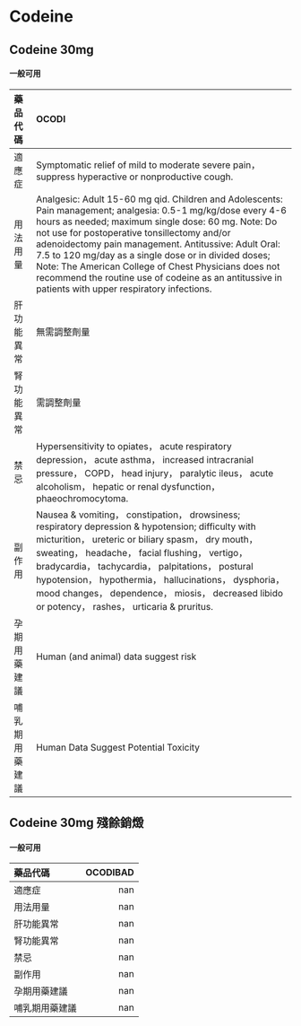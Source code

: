 # Codeine

## Codeine 30mg

#### 一般可用

| 藥品代碼       | OCODI                                                                                                                                                                                                                                                                                                                                                                                                                                                                                              |
|:---------------|:---------------------------------------------------------------------------------------------------------------------------------------------------------------------------------------------------------------------------------------------------------------------------------------------------------------------------------------------------------------------------------------------------------------------------------------------------------------------------------------------------|
| 適應症         | Symptomatic relief of mild to moderate severe pain， suppress hyperactive or nonproductive cough.                                                                                                                                                                                                                                                                                                                                                                                                  |
| 用法用量       | Analgesic: Adult 15-60 mg qid. Children and Adolescents: Pain management; analgesia: 0.5-1 mg/kg/dose every 4-6 hours as needed; maximum single dose: 60 mg. Note: Do not use for postoperative tonsillectomy and/or adenoidectomy pain management. Antitussive: Adult Oral: 7.5 to 120 mg/day as a single dose or in divided doses; Note: The American College of Chest Physicians does not recommend the routine use of codeine as an antitussive in patients with upper respiratory infections. |
| 肝功能異常     | 無需調整劑量                                                                                                                                                                                                                                                                                                                                                                                                                                                                                       |
| 腎功能異常     | 需調整劑量                                                                                                                                                                                                                                                                                                                                                                                                                                                                                         |
| 禁忌           | Hypersensitivity to opiates， acute respiratory depression， acute asthma， increased intracranial pressure， COPD， head injury， paralytic ileus， acute alcoholism， hepatic or renal dysfunction， phaeochromocytoma.                                                                                                                                                                                                                                                                          |
| 副作用         | Nausea & vomiting， constipation， drowsiness; respiratory depression & hypotension; difficulty with micturition， ureteric or biliary spasm， dry mouth， sweating， headache， facial flushing， vertigo， bradycardia， tachycardia， palpitations， postural hypotension， hypothermia， hallucinations， dysphoria， mood changes， dependence， miosis， decreased libido or potency， rashes， urticaria & pruritus.                                                                        |
| 孕期用藥建議   | Human (and animal) data suggest risk                                                                                                                                                                                                                                                                                                                                                                                                                                                               |
| 哺乳期用藥建議 | Human Data Suggest Potential Toxicity                                                                                                                                                                                                                                                                                                                                                                                                                                                              |

## Codeine 30mg 殘餘銷燬

#### 一般可用

| 藥品代碼       |   OCODIBAD |
|:---------------|-----------:|
| 適應症         |        nan |
| 用法用量       |        nan |
| 肝功能異常     |        nan |
| 腎功能異常     |        nan |
| 禁忌           |        nan |
| 副作用         |        nan |
| 孕期用藥建議   |        nan |
| 哺乳期用藥建議 |        nan |

